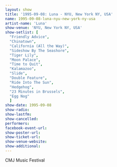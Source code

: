 ```yaml
---
layout: show
title: '1995-09-08: Luna - NYU, New York NY, USA'
name: 1995-09-08-luna-nyu-new-york-ny-usa
artist-name: 'Luna'
show-venue: 'NYU, New York NY, USA'
show-setlist: [
  "Friendly Advice",
  "Chinatown",
  "California (All the Way)",
  "Sideshow By The Seashore",
  "Tiger Lily",
  "Moon Palace",
  "Time to Quit",
  "Kalamazoo",
  "Slide",
  "Double Feature",
  "Ride Into The Sun",
  "Hedgehog",
  "23 Minutes in Brussels",
  "Egg Nog"
  ]
show-date: 1995-09-08
show-radio: 
show-lastfm: 
show-cancelled: 
performers: 
facebook-event-url: 
show-poster-url: 
show-ticket-url: 
show-venue-website: 
show-additional: 
---
```


CMJ Music Festival